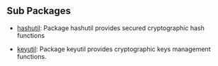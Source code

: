 # 

## Sub Packages

* [hashutil](./hashutil): Package hashutil provides secured cryptographic hash functions

* [keyutil](./keyutil): Package keyutil provides cryptographic keys management functions.

